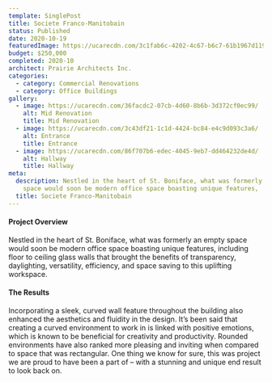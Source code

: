 ```yaml
---
template: SinglePost
title: Societe Franco-Manitobain
status: Published
date: 2020-10-19
featuredImage: https://ucarecdn.com/3c1fab6c-4202-4c67-b6c7-61b1967d119b/
budget: $250,000
completed: 2020-10
architect: Prairie Architects Inc.
categories:
  - category: Commercial Renovations
  - category: Office Buildings
gallery:
  - image: https://ucarecdn.com/36facdc2-07cb-4d60-8b6b-3d372cf0ec99/
    alt: Mid Renovation
    title: Mid Renovation
  - image: https://ucarecdn.com/3c43df21-1c1d-4424-bc84-e4c9d093c3a6/
    alt: Entrance
    title: Entrance
  - image: https://ucarecdn.com/86f707b6-edec-4045-9eb7-dd464232de4d/
    alt: Hallway
    title: Hallway
meta:
  description: Nestled in the heart of St. Boniface, what was formerly an empty
    space would soon be modern office space boasting unique features,
  title: Societe Franco-Manitobain
---
```

#### Project Overview

Nestled in the heart of St. Boniface, what was formerly an empty space would soon be modern office space boasting unique features, including floor to ceiling glass walls that brought the benefits of transparency, daylighting, versatility, efficiency, and space saving to this uplifting workspace.

#### The Results

Incorporating a sleek, curved wall feature throughout the building also enhanced the aesthetics and fluidity in the design. It’s been said that creating a curved environment to work in is linked with positive emotions, which is known to be beneficial for creativity and productivity. Rounded environments have also ranked more pleasing and inviting when compared to space that was rectangular. One thing we know for sure, this was project we are proud to have been a part of – with a stunning and unique end result to look back on.